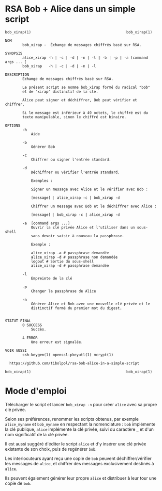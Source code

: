 # RSA Bob + Alice dans un simple script
```
bob_xirap(1)                                            bob_xirap(1)

NOM
        bob_xirap -  Échange de messages chiffrés basé sur RSA.

SYNOPSIS
        alice_xirap -h | -c | -d | -n | -l | -b | -p | -a [command args ... ]
        bob_xirap   -h | -c | -d | -n | -l

DESCRIPTION
        Échange de messages chiffrés basé sur RSA.

        Le présent script se nomme bob_xirap formé du radical "bob"
        et de "xirap" distinctif de la clé.

        Alice peut signer et déchiffrer, Bob peut vérifier et chiffrer.

        Si le message est inférieur à 49 octets, le chiffré est du
        texte manipulable, sinon le chiffré est binaire.

OPTIONS
        -h
            Aide

        -b
            Générer Bob

        -c
            Chiffrer ou signer l'entrée standard.

        -d
            Déchiffrer ou vérifier l'entrée standard.

            Exemples :

            Signer un message avec Alice et le vérifier avec Bob :

            [message] | alice_xirap -c | bob_xirap -d

            Chiffrer un message avec Bob et le déchiffrer avec Alice :

            [message] | bob_xirap -c | alice_xirap -d

        -a  [command args ...]
            Ouvrir la clé privée Alice et l'utiliser dans un sous-shell
            sans devoir saisir à nouveau la passphrase.

            Exemple :

            alice_xirap -a # passphrase demandée
            alice_xirap -d # passphrase non demandée
            logout # Sortie du sous-shell
            alice_xirap -d # passphrase demandée

        -l
            Empreinte de la clé

        -p
            Changer la passphrase de Alice

        -n
            Générer Alice et Bob avec une nouvelle clé privée et le
            distinctif formé du premier mot du digest.


STATUT FINAL
        0 SUCCESS
            Succès.

        4 ERROR
            Une erreur est signalée.

VOIR AUSSI
        ssh-keygen(1) openssl-pkeyutl(1) mcrypt(1)

  https://github.com/tibolpol/rsa-bob-alice-in-a-simple-script

bob_xirap(1)                                            bob_xirap(1)
```
# Mode d'emploi

Télécharger le script et lancer `bob_xirap -n` pour créer `alice` avec sa propre clé privée.

Selon ses préférences, renommer les scripts obtenus, par exemple `alice_myname` et `bob_myname` en respectant la nomenclature : `bob` implémente la clé publique, `alice` implémente la clé privée, suivi du caractère `_` et d'un nom significatif de la clé privée.

Il est aussi suggéré d'éditer le script `alice` et d'y insérer une clé privée existante de son choix, puis de regénérer `bob`.

Les interlocuteurs ayant reçu une copie de `bob` peuvent déchiffrer/vérifier les messages de `alice`, et chiffrer des messages exclusivement destinés à `alice`.

Ils peuvent également générer leur propre `alice` et distribuer à leur tour une copie de `bob`.
